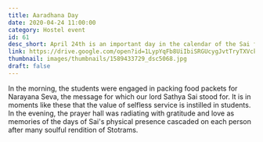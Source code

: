 ```yaml
---
title: Aaradhana Day
date: 2020-04-24 11:00:00
category: Hostel event
id: 61
desc_short: April 24th is an important day in the calendar of the Sai family. It was the day our beloved lord Sathya Sai chose to teach us one of the greatest lesson that He is Sai with or without form. The Aradhana day was a celebration invoking His Omnipresence.
link: https://drive.google.com/open?id=1LypYqFb8UiIbiSRGUcygJvtTryTXVckl
thumbnail: images/thumbnails/1589433729_dsc5068.jpg
draft: false
---
```


In the morning, the students were engaged in packing food packets for Narayana Seva, the message for which our lord Sathya Sai stood for. It is in moments like these that the value of selfless service is instilled in students. In the evening, the prayer hall was radiating with gratitude and love as memories of the days of Sai's physical presence cascaded on each person after many soulful rendition of Stotrams. 